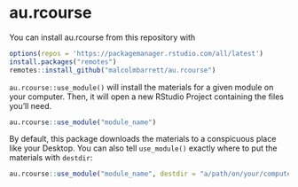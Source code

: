 
<!-- README.md is generated from README.Rmd. Please edit that file -->

# au.rcourse

<!-- badges: start -->
<!-- badges: end -->

You can install au.rcourse from this repository with

``` r
options(repos = 'https://packagemanager.rstudio.com/all/latest')
install.packages("remotes")
remotes::install_github("malcolmbarrett/au.rcourse")
```

`au.rcourse::use_module()` will install the materials for a given module
on your computer. Then, it will open a new RStudio Project containing
the files you’ll need.

``` r
au.rcourse::use_module("module_name")
```

By default, this package downloads the materials to a conspicuous place
like your Desktop. You can also tell `use_module()` exactly where to put
the materials with `destdir`:

``` r
au.rcourse::use_module("module_name", destdir = "a/path/on/your/computer")
```

